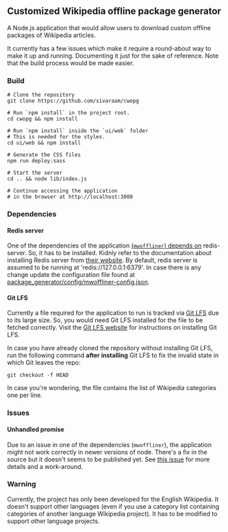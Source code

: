 ## Customized Wikipedia offline package generator

A Node.js application that would allow users to download
custom offline packages of Wikipedia articles.

It currently has a few issues which make it require a round-about
way to make it up and running. Documenting it just for the sake of
reference. Note that the build process would be made easier.

### Build

```
# Clone the repository
git clone https://github.com/sivaraam/cwopg

# Run `npm install` in the project root.
cd cwopg && npm install

# Run `npm install` inside the `ui/web` folder
# This is needed for the styles.
cd ui/web && npm install

# Generate the CSS files
npm run deploy:sass

# Start the server
cd .. && node lib/index.js

# Continue accessing the application
# in the browser at http://localhost:3000
```

### Dependencies

#### Redis server
One of the dependencies of the application [(`mwoffliner`) depends on](https://github.com/openzim/mwoffliner#prerequisites)
redis-server. So, it has to be installed. Kidnly refer to the
documentation about installing Redis server from [their website](https://redis.io/topics/quickstart).
By default, redis server is assumed to be running at
'redis://127.0.0.1:6379'. In case there is any change update the
configuration file found at [package_generator/config/mwoffliner-config.json]().

#### Git LFS
Currently a file required for the application to run is tracked via
[Git LFS](https://git-lfs.github.com/) due to its large size. So, you
would need Git LFS installed for the file to be fetched correctly.
Visit the [Git LFS website](https://git-lfs.github.com) for instructions
on installing Git LFS.

In case you have already cloned the repository without installing
Git LFS, run the following command **after installing** Git LFS
to fix the invalid state in which Git leaves the repo:

```
git checkout -f HEAD
```

In case you're wondering, the file contains the list of Wikipedia
categories one per line.

### Issues
#### Unhandled promise
Due to an issue in one of the dependencies (`mwoffliner`), the
application might not work correctly in newer versions of node.
There's a fix in the source but it doesn't seems to be published yet.
See [this issue](https://github.com/openzim/mwoffliner/issues/281)
for more details and a work-around.

### Warning
Currently, the project has only been developed for the English
Wikipedia. It doesn't support other languages (even if you use a
category list containing categories of another language Wikipedia
project). It has to be modified to support other language projects.
